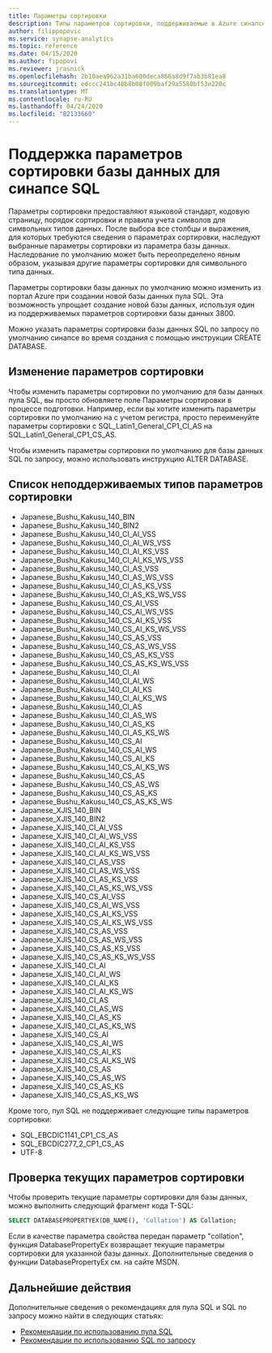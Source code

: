 ```yaml
---
title: Параметры сортировки
description: Типы параметров сортировки, поддерживаемые в Azure синапсе SQL
author: filippopovic
ms.service: synapse-analytics
ms.topic: reference
ms.date: 04/15/2020
ms.author: fipopovi
ms.reviewer: jrasnick
ms.openlocfilehash: 2b10aea962a31ba600deca866a8d9f7ab3b81ea8
ms.sourcegitcommit: edccc241bc40b8b08f009baf29a5580bf53e220c
ms.translationtype: MT
ms.contentlocale: ru-RU
ms.lasthandoff: 04/24/2020
ms.locfileid: "82133660"
---
```

# <a name="database-collation-support-for-synapse-sql"></a>Поддержка параметров сортировки базы данных для синапсе SQL

Параметры сортировки предоставляют языковой стандарт, кодовую страницу, порядок сортировки и правила учета символов для символьных типов данных. После выбора все столбцы и выражения, для которых требуются сведения о параметрах сортировки, наследуют выбранные параметры сортировки из параметра базы данных. Наследование по умолчанию может быть переопределено явным образом, указывая другие параметры сортировки для символьного типа данных.

Параметры сортировки базы данных по умолчанию можно изменить из портал Azure при создании новой базы данных пула SQL. Эта возможность упрощает создание новой базы данных, используя один из поддерживаемых параметров сортировки базы данных 3800.

Можно указать параметры сортировки базы данных SQL по запросу по умолчанию синапсе во время создания с помощью инструкции CREATE DATABASE.

## <a name="changing-collation"></a>Изменение параметров сортировки
Чтобы изменить параметры сортировки по умолчанию для базы данных пула SQL, вы просто обновляете поле Параметры сортировки в процессе подготовки. Например, если вы хотите изменить параметры сортировки по умолчанию на с учетом регистра, просто переименуйте параметры сортировки с SQL_Latin1_General_CP1_CI_AS на SQL_Latin1_General_CP1_CS_AS. 

Чтобы изменить параметры сортировки по умолчанию для базы данных SQL по запросу, можно использовать инструкцию ALTER DATABASE.

## <a name="list-of-unsupported-collation-types"></a>Список неподдерживаемых типов параметров сортировки
*    Japanese_Bushu_Kakusu_140_BIN
*    Japanese_Bushu_Kakusu_140_BIN2
*    Japanese_Bushu_Kakusu_140_CI_AI_VSS
*    Japanese_Bushu_Kakusu_140_CI_AI_WS_VSS
*    Japanese_Bushu_Kakusu_140_CI_AI_KS_VSS
*    Japanese_Bushu_Kakusu_140_CI_AI_KS_WS_VSS
*    Japanese_Bushu_Kakusu_140_CI_AS_VSS
*    Japanese_Bushu_Kakusu_140_CI_AS_WS_VSS
*    Japanese_Bushu_Kakusu_140_CI_AS_KS_VSS
*    Japanese_Bushu_Kakusu_140_CI_AS_KS_WS_VSS
*    Japanese_Bushu_Kakusu_140_CS_AI_VSS
*    Japanese_Bushu_Kakusu_140_CS_AI_WS_VSS
*    Japanese_Bushu_Kakusu_140_CS_AI_KS_VSS
*    Japanese_Bushu_Kakusu_140_CS_AI_KS_WS_VSS
*    Japanese_Bushu_Kakusu_140_CS_AS_VSS
*    Japanese_Bushu_Kakusu_140_CS_AS_WS_VSS
*    Japanese_Bushu_Kakusu_140_CS_AS_KS_VSS
*    Japanese_Bushu_Kakusu_140_CS_AS_KS_WS_VSS
*    Japanese_Bushu_Kakusu_140_CI_AI
*    Japanese_Bushu_Kakusu_140_CI_AI_WS
*    Japanese_Bushu_Kakusu_140_CI_AI_KS
*    Japanese_Bushu_Kakusu_140_CI_AI_KS_WS
*    Japanese_Bushu_Kakusu_140_CI_AS
*    Japanese_Bushu_Kakusu_140_CI_AS_WS
*    Japanese_Bushu_Kakusu_140_CI_AS_KS
*    Japanese_Bushu_Kakusu_140_CI_AS_KS_WS
*    Japanese_Bushu_Kakusu_140_CS_AI
*    Japanese_Bushu_Kakusu_140_CS_AI_WS
*    Japanese_Bushu_Kakusu_140_CS_AI_KS
*    Japanese_Bushu_Kakusu_140_CS_AI_KS_WS
*    Japanese_Bushu_Kakusu_140_CS_AS
*    Japanese_Bushu_Kakusu_140_CS_AS_WS
*    Japanese_Bushu_Kakusu_140_CS_AS_KS
*    Japanese_Bushu_Kakusu_140_CS_AS_KS_WS
*    Japanese_XJIS_140_BIN
*    Japanese_XJIS_140_BIN2
*    Japanese_XJIS_140_CI_AI_VSS
*    Japanese_XJIS_140_CI_AI_WS_VSS
*    Japanese_XJIS_140_CI_AI_KS_VSS
*    Japanese_XJIS_140_CI_AI_KS_WS_VSS
*    Japanese_XJIS_140_CI_AS_VSS
*    Japanese_XJIS_140_CI_AS_WS_VSS
*    Japanese_XJIS_140_CI_AS_KS_VSS
*    Japanese_XJIS_140_CI_AS_KS_WS_VSS
*    Japanese_XJIS_140_CS_AI_VSS
*    Japanese_XJIS_140_CS_AI_WS_VSS
*    Japanese_XJIS_140_CS_AI_KS_VSS
*    Japanese_XJIS_140_CS_AI_KS_WS_VSS
*    Japanese_XJIS_140_CS_AS_VSS
*    Japanese_XJIS_140_CS_AS_WS_VSS
*    Japanese_XJIS_140_CS_AS_KS_VSS
*    Japanese_XJIS_140_CS_AS_KS_WS_VSS
*    Japanese_XJIS_140_CI_AI
*    Japanese_XJIS_140_CI_AI_WS
*    Japanese_XJIS_140_CI_AI_KS
*    Japanese_XJIS_140_CI_AI_KS_WS
*    Japanese_XJIS_140_CI_AS
*    Japanese_XJIS_140_CI_AS_WS
*    Japanese_XJIS_140_CI_AS_KS
*    Japanese_XJIS_140_CI_AS_KS_WS
*    Japanese_XJIS_140_CS_AI
*    Japanese_XJIS_140_CS_AI_WS
*    Japanese_XJIS_140_CS_AI_KS
*    Japanese_XJIS_140_CS_AI_KS_WS
*    Japanese_XJIS_140_CS_AS
*    Japanese_XJIS_140_CS_AS_WS
*    Japanese_XJIS_140_CS_AS_KS
*    Japanese_XJIS_140_CS_AS_KS_WS

Кроме того, пул SQL не поддерживает следующие типы параметров сортировки:

*    SQL_EBCDIC1141_CP1_CS_AS
*    SQL_EBCDIC277_2_CP1_CS_AS
*    UTF-8

## <a name="checking-the-current-collation"></a>Проверка текущих параметров сортировки
Чтобы проверить текущие параметры сортировки для базы данных, можно выполнить следующий фрагмент кода T-SQL:
```sql
SELECT DATABASEPROPERTYEX(DB_NAME(), 'Collation') AS Collation;
```
Если в качестве параметра свойства передан параметр "collation", функция DatabasePropertyEx возвращает текущие параметры сортировки для указанной базы данных. Дополнительные сведения о функции DatabasePropertyEx см. на сайте MSDN.

## <a name="next-steps"></a>Дальнейшие действия

Дополнительные сведения о рекомендациях для пула SQL и SQL по запросу можно найти в следующих статьях:

- [Рекомендации по использованию пула SQL](best-practices-sql-pool.md)
- [Рекомендации по использованию SQL по запросу](best-practices-sql-on-demand.md)


